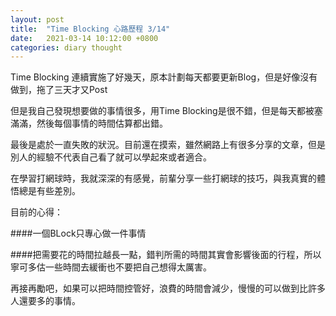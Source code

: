 ```yaml
---
layout: post
title:  "Time Blocking 心路歷程 3/14"
date:   2021-03-14 10:12:00 +0800
categories: diary thought
---
```


Time Blocking 連續實施了好幾天，原本計劃每天都要更新Blog，但是好像沒有做到，拖了三天才又Post

但是我自己發現想要做的事情很多，用Time Blocking是很不錯，但是每天都被塞滿滿，然後每個事情的時間估算都出錯。

最後是處於一直失敗的狀況。目前還在摸索，雖然網路上有很多分享的文章，但是別人的經驗不代表自己看了就可以學起來或者適合。

在學習打網球時，我就深深的有感覺，前輩分享一些打網球的技巧，與我真實的體悟總是有些差別。

目前的心得：

####一個BLock只專心做一件事情

####把需要花的時間拉越長一點，錯判所需的時間其實會影響後面的行程，所以寧可多估一些時間去緩衝也不要把自己想得太厲害。

再接再勵吧，如果可以把時間控管好，浪費的時間會減少，慢慢的可以做到比許多人還要多的事情。



